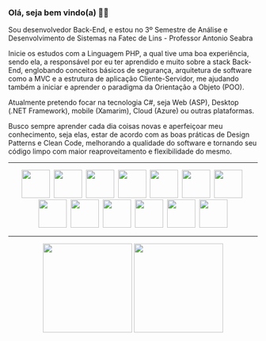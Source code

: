 ### Olá, seja bem vindo(a) 👋👋

<p>
  Sou desenvolvedor Back-End, e estou no 3º Semestre de Análise e Desenvolvimento de Sistemas na Fatec de Lins - Professor Antonio Seabra
</p>
<p>
  Inicie os estudos com a Linguagem PHP, a qual tive uma boa experiência, sendo ela, a responsável por eu ter aprendido e muito sobre a stack Back-End,
  englobando conceitos básicos de segurança, arquitetura de software como a MVC e a estrutura de aplicação Cliente-Servidor, me ajudando também a iniciar
  e aprender o paradigma da Orientação a Objeto (POO).
</p>
<p>
  Atualmente pretendo focar na tecnologia C#, seja Web (ASP), Desktop (.NET Framework), mobile (Xamarim), Cloud (Azure) ou outras plataformas.
</p>
<p>
  Busco sempre aprender cada dia coisas novas e aperfeiçoar meu conhecimento, seja elas, estar de acordo com as boas práticas de Design Patterns e Clean Code, melhorando
  a qualidade do software e tornando seu código limpo com maior reaproveitamento e flexibilidade do mesmo.
</p>

<hr>

<div style="display: inline_block" align="center">
  <img height="57" src="https://cdn.jsdelivr.net/gh/devicons/devicon/icons/csharp/csharp-original.svg">&nbsp;
  <img height="57" src="https://cdn.jsdelivr.net/gh/devicons/devicon/icons/c/c-original.svg">&nbsp;
  <img height="57" src="https://cdn.jsdelivr.net/gh/devicons/devicon/icons/php/php-original.svg">&nbsp;
  <img height="57" src="https://cdn.jsdelivr.net/gh/devicons/devicon/icons/java/java-original.svg">&nbsp;
  <img height="57" src="https://cdn.jsdelivr.net/gh/devicons/devicon/icons/javascript/javascript-original.svg">&nbsp;
  <img height="57" src="https://cdn.jsdelivr.net/gh/devicons/devicon/icons/mysql/mysql-original.svg">&nbsp;
  <img height="57" src="https://cdn.jsdelivr.net/gh/devicons/devicon/icons/git/git-original.svg">&nbsp;
  <img height="57" src="https://cdn.jsdelivr.net/gh/devicons/devicon/icons/html5/html5-original.svg">&nbsp;
  <img height="57" src="https://cdn.jsdelivr.net/gh/devicons/devicon/icons/css3/css3-original.svg">&nbsp;
  <img height="57" src="https://cdn.jsdelivr.net/gh/devicons/devicon/icons/bootstrap/bootstrap-original.svg">&nbsp;
  <img height="57" src="https://cdn.jsdelivr.net/gh/devicons/devicon/icons/jquery/jquery-original.svg">&nbsp;
  <img height="57" src="https://cdn.jsdelivr.net/gh/devicons/devicon/icons/visualstudio/visualstudio-plain.svg">&nbsp;
  <img height="57" src="https://cdn.jsdelivr.net/gh/devicons/devicon/icons/vscode/vscode-original.svg">
</div>

<hr>

<div align="center">
  <img height="180em" src="https://github-readme-stats.vercel.app/api/top-langs/?username=MarioGuilherme&layout=compact&langs_count=5&theme=dracula">
  <img height="180em" src="https://github-readme-stats.vercel.app/api?username=MarioGuilherme&show_icons=true&theme=dracula&include_all_commits=false&count_private=true">
</div>
